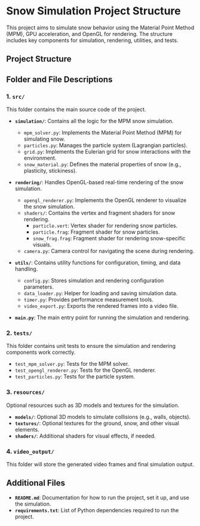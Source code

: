 # Snow Simulation Project Structure

This project aims to simulate snow behavior using the Material Point Method (MPM), GPU acceleration, and OpenGL for rendering. The structure includes key components for simulation, rendering, utilities, and tests.

## Project Structure


## Folder and File Descriptions

### 1. `src/`
This folder contains the main source code of the project.

- **`simulation/`**: Contains all the logic for the MPM snow simulation.
  - `mpm_solver.py`: Implements the Material Point Method (MPM) for simulating snow.
  - `particles.py`: Manages the particle system (Lagrangian particles).
  - `grid.py`: Implements the Eulerian grid for snow interactions with the environment.
  - `snow_material.py`: Defines the material properties of snow (e.g., plasticity, stickiness).
  
- **`rendering/`**: Handles OpenGL-based real-time rendering of the snow simulation.
  - `opengl_renderer.py`: Implements the OpenGL renderer to visualize the snow simulation.
  - `shaders/`: Contains the vertex and fragment shaders for snow rendering.
    - `particle.vert`: Vertex shader for rendering snow particles.
    - `particle.frag`: Fragment shader for snow particles.
    - `snow_frag.frag`: Fragment shader for rendering snow-specific visuals.
  - `camera.py`: Camera control for navigating the scene during rendering.

- **`utils/`**: Contains utility functions for configuration, timing, and data handling.
  - `config.py`: Stores simulation and rendering configuration parameters.
  - `data_loader.py`: Helper for loading and saving simulation data.
  - `timer.py`: Provides performance measurement tools.
  - `video_export.py`: Exports the rendered frames into a video file.

- **`main.py`**: The main entry point for running the simulation and rendering.

### 2. `tests/`
This folder contains unit tests to ensure the simulation and rendering components work correctly.

- `test_mpm_solver.py`: Tests for the MPM solver.
- `test_opengl_renderer.py`: Tests for the OpenGL renderer.
- `test_particles.py`: Tests for the particle system.

### 3. `resources/`
Optional resources such as 3D models and textures for the simulation.

- **`models/`**: Optional 3D models to simulate collisions (e.g., walls, objects).
- **`textures/`**: Optional textures for the ground, snow, and other visual elements.
- **`shaders/`**: Additional shaders for visual effects, if needed.

### 4. `video_output/`
This folder will store the generated video frames and final simulation output.

## Additional Files

- **`README.md`**: Documentation for how to run the project, set it up, and use the simulation.
- **`requirements.txt`**: List of Python dependencies required to run the project.
